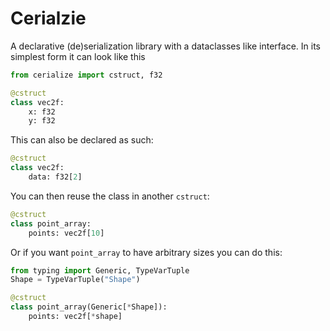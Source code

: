 # Cerialzie

A declarative (de)serialization library with a dataclasses like interface.
In its simplest form it can look like this
```py
from cerialize import cstruct, f32

@cstruct
class vec2f:
    x: f32
    y: f32
```
This can also be declared as such:
```py
@cstruct
class vec2f:
    data: f32[2]
```
You can then reuse the class in another `cstruct`:
```py
@cstruct
class point_array:
    points: vec2f[10]
```
Or if you want `point_array` to have arbitrary sizes you can do this:
```py
from typing import Generic, TypeVarTuple
Shape = TypeVarTuple("Shape")

@cstruct
class point_array(Generic[*Shape]):
    points: vec2f[*shape]

```